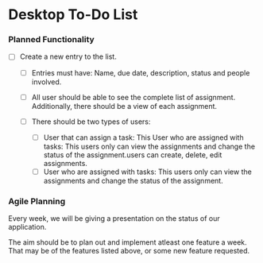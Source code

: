 # Desktop To-Do List

### Planned Functionality
- [ ] Create a new entry to the list.
    - [ ] Entries must have: Name, due date, description, status and people involved.
    - [ ] All user should be able to see the complete list of assignment. Additionally, there should be a view of each assignment.

    - [ ] There should be two types of users:
        - [ ] User that can assign a task: This  User who are assigned with tasks: This users only can view the assignments and change the status of the assignment.users can create, delete, edit assignments.
        - [ ] User who are assigned with tasks: This users only can view the assignments and change the status of the assignment.

### Agile Planning
Every week, we will be giving a presentation on the status of our application.

The aim should be to plan out and implement atleast one feature a week.
That may be of the features listed above, or some new feature requested.
